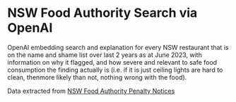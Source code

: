# NSW Food Authority Search via OpenAI

OpenAI embedding search and explanation for every NSW restaurant that is on the name and shame list over last 2 years as at June 2023, with information on why it flagged, and how severe and relevant to safe food consumption the finding actually is (i.e. if it is just ceiling lights are hard to clean, thenmore likely than not, nothing wrong with the food). 
 
Data extracted from [NSW Food Authority Penalty Notices](https://www.foodauthority.nsw.gov.au/offences/penalty-notices)
